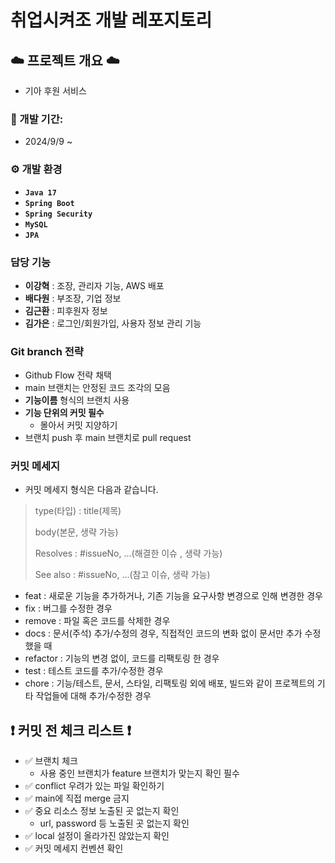 # 취업시켜조 개발 레포지토리

## ☁️ 프로젝트 개요 ☁️

- 기아 후원 서비스

### 📅 개발 기간:

- 2024/9/9 ~

### ⚙️ 개발 환경

- **`Java 17`**
- **`Spring Boot`**
- **`Spring Security`**
- **`MySQL`**
- **`JPA`**

### 담당 기능

- **이강혁** : 조장, 관리자 기능, AWS 배포
- **배다원** : 부조장, 기업 정보
- **김근환** : 피후원자 정보
- **김가은** : 로그인/회원가입, 사용자 정보 관리 기능

### Git branch 전략

- Github Flow 전략 채택
- main 브랜치는 안정된 코드 조각의 모음
- **기능이름** 형식의 브랜치 사용
- **기능 단위의 커밋 필수**
  - 몰아서 커밋 지양하기
- 브랜치 push 후 main 브랜치로 pull request

### 커밋 메세지

- 커밋 메세지 형식은 다음과 같습니다.

> type(타입) : title(제목)
>
> body(본문, 생략 가능)
>
> Resolves : #issueNo, ...(해결한 이슈 , 생략 가능)
>
> See also : #issueNo, ...(참고 이슈, 생략 가능)

- feat : 새로운 기능을 추가하거나, 기존 기능을 요구사항 변경으로 인해 변경한 경우
- fix : 버그를 수정한 경우
- remove : 파일 혹은 코드를 삭제한 경우
- docs : 문서(주석) 추가/수정의 경우, 직접적인 코드의 변화 없이 문서만 추가 수정 했을 때
- refactor : 기능의 변경 없이, 코드를 리팩토링 한 경우
- test : 테스트 코드를 추가/수정한 경우
- chore : 기능/테스트, 문서, 스타일, 리팩토링 외에 배포, 빌드와 같이 프로젝트의 기타 작업들에 대해 추가/수정한 경우

## ❗️ 커밋 전 체크 리스트 ❗️

- ✅ 브랜치 체크
  - 사용 중인 브랜치가 feature 브랜치가 맞는지 확인 필수
- ✅ conflict 우려가 있는 파일 확인하기
- ✅ main에 직접 merge 금지
- ✅ 중요 리소스 정보 노출된 곳 없는지 확인
  - url, password 등 노출된 곳 없는지 확인
- ✅ local 설정이 올라가진 않았는지 확인
- ✅ 커밋 메세지 컨벤션 확인
